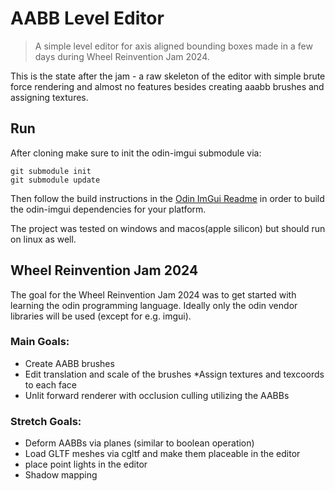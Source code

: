 # AABB Level Editor
> A simple level editor for axis aligned bounding boxes made in a few days during Wheel Reinvention Jam 2024. 

This is the state after the jam - a raw skeleton of the editor with simple brute force rendering and almost no features besides creating aaabb brushes and assigning textures.

## Run 
After cloning make sure to init the odin-imgui submodule via:

```shell 
git submodule init  
git submodule update
```

Then follow the build instructions in the [Odin ImGui Readme](https://gitlab.com/L-4/odin-imgui/-/blob/main/README.md) in order to build the odin-imgui dependencies for your platform.

The project was tested on windows and macos(apple silicon) but should run on linux as well.

## Wheel Reinvention Jam 2024
The goal for the Wheel Reinvention Jam 2024 was to get started with learning the odin programming language. Ideally only the odin vendor libraries will be used (except for e.g. imgui).

### Main Goals:
* Create AABB brushes 
* Edit translation and scale of the brushes
*Assign textures and texcoords to each face
* Unlit forward renderer with occlusion culling utilizing the AABBs

### Stretch Goals:
* Deform AABBs via planes (similar to boolean operation)
* Load GLTF meshes via cgltf and make them placeable in the editor
* place point lights in the editor
* Shadow mapping
